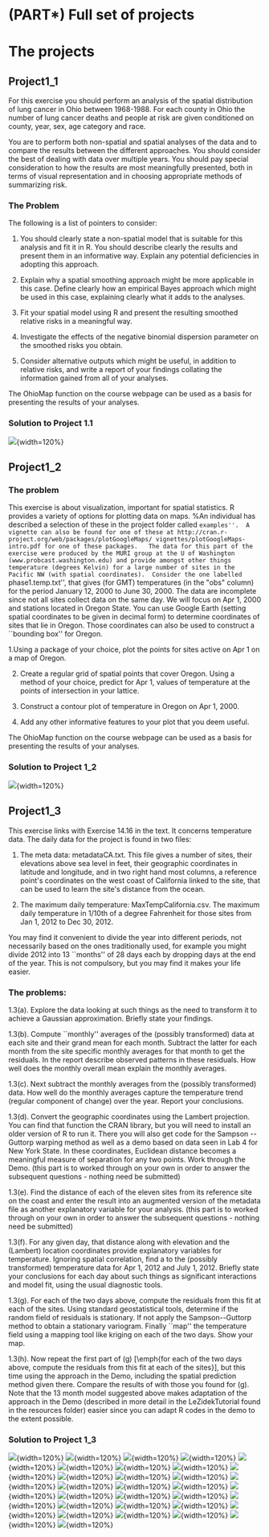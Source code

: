# (PART\*)  Full set of projects

# The projects

## Project1_1

 For this exercise you should perform an analysis of  the spatial distribution of lung cancer in Ohio between 1968-1988.  For each county in Ohio the number of lung cancer deaths and people at risk are given conditioned on county, year, sex, age category and race.

You are to perform both non-spatial and spatial analyses of the data and to compare the results between the different approaches. You should consider the best of dealing with data over multiple years. You should pay special consideration to how the results are most meaningfully presented, both in terms of visual representation and in choosing appropriate methods of summarizing risk.  

### The Problem

The following is a list of pointers to consider:

1. You should clearly state a non-spatial model that is suitable for this analysis and fit it in R. You should describe clearly the results and present them in an informative way. Explain any potential deficiencies in adopting this approach. 

2. Explain why a spatial smoothing approach might be more applicable in this case. Define clearly how an empirical Bayes approach which might be used in this case, explaining clearly what it adds to the analyses.

3. Fit your spatial model using R and present the resulting smoothed relative risks in a meaningful way. 

4. Investigate the effects of the negative binomial dispersion parameter on the smoothed risks you obtain. 

5. Consider alternative outputs which might be useful, in addition to relative risks, and write a report of your findings collating the information gained from all of your analyses.

The OhioMap function on the course webpage can be used as a basis for presenting the results of your analyses. 


### Solution to Project 1.1
![](figures/Solutions1-1_Page_1.png){width=120%}


## Project1_2

### The problem

 This exercise is about visualization, important for spatial statistics. R provides a variety of options for plotting data on maps. 
%An individual has described a selection of these in the project folder called ``examples''. 
A vignette can also be found for one of these at
http://cran.r-project.org/web/packages/plotGoogleMaps/
vignettes/plotGoogleMaps-intro.pdf
for one of these packages.  
The data for this part of the exercise were produced by the MURI group at the U of Washington (www.probcast.washington.edu) and provide amongst other things temperature (degrees Kelvin) for a large number of sites in the Pacific NW (with spatial coordinates).  Consider the one labelled  ``phase1.temp.txt'', that gives (for GMT) temperatures (in the "obs" column) for the period January 12, 2000 to June 30, 2000. The data are incomplete since not all sites collect data on the same day.  We will focus on Apr 1, 2000 and stations located in Oregon State. You can use Google Earth (setting spatial coordinates to be given in decimal form) to determine coordinates of sites that lie in Oregon. Those coordinates can also be used to construct a ``bounding box'' for Oregon.


1.Using a package of your choice, plot the points for sites active on Apr 1 on a map of Oregon.

2. Create a regular grid of spatial points that cover Oregon. Using a method of your choice, predict for Apr 1, values of temperature at the points of intersection in your lattice. 

3.  Construct a contour plot of temperature in Oregon on Apr 1, 2000.

4. Add any other informative features to your plot that you deem useful.

The OhioMap function on the course webpage can be used as a basis for presenting the results of your analyses. 

### Solution to Project 1_2

![](figures/Solutions1-2_Page_1.png){width=120%}






## Project1_3 

This exercise links with Exercise 14.16 in the text. It concerns temperature data.
The daily data for the project is found in two files:

1. The meta data: metadataCA.txt.  This file gives a number of sites, their elevations above sea level in feet, their geographic coordinates in latitude and longitude, and in two right hand most columns, a reference point's coordinates on the west coast of California linked to the site,  that can be used to learn the site's distance from the ocean.

2. The maximum daily temperature: MaxTempCalifornia.csv.  The maximum daily temperature in 1/10th of a degree Fahrenheit for those sites from Jan 1, 2012 to Dec 30, 2012. 


You may find it convenient to divide the year into different periods, not necessarily based on the ones traditionally used, for example you might divide 2012 into 13 ``months'' of 28 days each by dropping days at the end of the year. This is not compulsory, but you may find it makes your life easier. 

### The problems:

1.3(a).  Explore the data looking at such things as the need to transform it to achieve a Gaussian approximation. Briefly state your findings. 

1.3(b).  Compute ``monthly'' averages of the (possibly transformed) data at each site and their grand mean for each month.  Subtract the latter for each month from the site specific monthly averages for that month to get the residuals. In the report describe observed patterns in these residuals.  How well does the monthly overall mean explain the monthly averages. 

1.3(c).  Next subtract the monthly averages from the (possibly transformed) data. How well do the monthly averages capture the temperature trend (regular component of change) over the year. Report your conclusions.

1.3(d). Convert the geographic coordinates using the Lambert projection. You can find that function the CRAN library, but you will need to install an older version of R to run it.  There you will also get code for the Sampson -- Guttorp warping method as well as a demo based on data seen in Lab 4 for New York State. In these coordinates, Euclidean distance becomes a meaningful measure of separation for any two points.  Work through the Demo. (this part is to worked through on your own in order to answer the subsequent questions - nothing need be submitted)
 
1.3(e). Find the distance of each of the eleven sites from its reference site on the coast and enter the result into an augmented version of the metadata file as another explanatory variable for your analysis. (this part is to worked through on your own in order to answer the subsequent questions - nothing need be submitted)

1.3(f).  For any given day, that distance along with elevation and the (Lambert) location coordinates provide explanatory variables for  temperature.  Ignoring spatial correlation, find a  to the (possibly transformed) temperature data for Apr 1, 2012 and July 1, 2012.  Briefly state your conclusions for each day about such things as significant interactions and model fit, using the usual diagnostic tools.

1.3(g). For each of the two days above, compute the residuals from this fit at each of the sites.  Using standard geostatistical tools, determine if the random field of residuals is stationary.  If not apply the Sampson--Guttorp method to obtain a stationary variogram. Finally ``map'' the temperature field using a mapping tool like kriging on each of the two days. Show your map.

1.3(h). Now repeat the first part of (g) [\emph{for each of the two days above, compute the residuals from this fit at each of the sites}], but this time using the approach in the Demo, including the spatial prediction method given there. Compare the results of with those you found for (g).  Note that the 13 month model suggested above makes adaptation of the approach in the Demo (described in more detail in the LeZidekTutorial found in the resources folder) easier since you can adapt R codes in the demo to the extent possible. 


 
### Solution to Project 1_3

![](figures/Solutions1-3_Page_03.png){width=120%}
![](figures/Solutions1-3_Page_02.png){width=120%}
![](figures/Solutions1-3_Page_01.png){width=120%}
![](figures/Solutions1-3_Page_23.png){width=120%}
![](figures/Solutions1-3_Page_22.png){width=120%}
![](figures/Solutions1-3_Page_21.png){width=120%}
![](figures/Solutions1-3_Page_20.png){width=120%}
![](figures/Solutions1-3_Page_19.png){width=120%}
![](figures/Solutions1-3_Page_18.png){width=120%}
![](figures/Solutions1-3_Page_17.png){width=120%}
![](figures/Solutions1-3_Page_16.png){width=120%}
![](figures/Solutions1-3_Page_15.png){width=120%}
![](figures/Solutions1-3_Page_14.png){width=120%}
![](figures/Solutions1-3_Page_13.png){width=120%}
![](figures/Solutions1-3_Page_12.png){width=120%}
![](figures/Solutions1-3_Page_11.png){width=120%}
![](figures/Solutions1-3_Page_10.png){width=120%}
![](figures/Solutions1-3_Page_09.png){width=120%}
![](figures/Solutions1-3_Page_08.png){width=120%}
![](figures/Solutions1-3_Page_07.png){width=120%}
![](figures/Solutions1-3_Page_06.png){width=120%}
![](figures/Solutions1-3_Page_05.png){width=120%}
![](figures/Solutions1-3_Page_04.png){width=120%}
![](figures/Solutions1-2_Page_2.png){width=120%}
![](figures/Solutions1-2_Page_1.png){width=120%}
![](figures/Solutions1-1_Page_5.png){width=120%}
![](figures/Solutions1-1_Page_4.png){width=120%}
![](figures/Solutions1-1_Page_3.png){width=120%}
![](figures/Solutions1-1_Page_2.png){width=120%}
![](figures/Solutions1-1_Page_1.png){width=120%}

